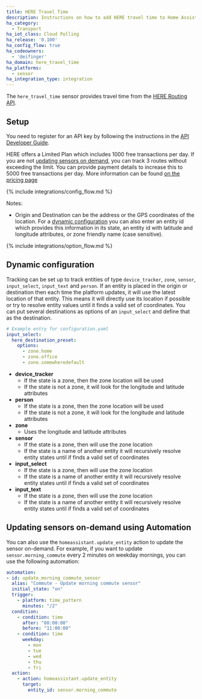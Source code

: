 ```yaml
---
title: HERE Travel Time
description: Instructions on how to add HERE travel time to Home Assistant.
ha_category:
  - Transport
ha_iot_class: Cloud Polling
ha_release: '0.100'
ha_config_flow: true
ha_codeowners:
  - '@eifinger'
ha_domain: here_travel_time
ha_platforms:
  - sensor
ha_integration_type: integration
---
```


The `here_travel_time` sensor provides travel time from the [HERE Routing API](https://www.here.com/docs/bundle/routing-api-developer-guide-v8/page/README.html).

## Setup

You need to register for an API key by following the instructions in the [API Developer Guide](https://www.here.com/docs/bundle/routing-api-developer-guide-v8/page/topics/send-request.html).

HERE offers a Limited Plan which includes 1000 free transactions per day. If you are not [updating sensors on demand](#updating-sensors-on-demand-using-automation), you can track 3 routes without exceeding the limit. You can provide payment details to increase this to 5000 free transactions per day. More information can be found [on the pricing page](https://www.here.com/get-started/pricing)

{% include integrations/config_flow.md %}

Notes:

- Origin and Destination can be the address or the GPS coordinates of the location. For a [dynamic configuration](#dynamic-configuration) you can also enter an entity id which provides this information in its state, an entity id with latitude and longitude attributes, or zone friendly name (case sensitive).

{% include integrations/option_flow.md %}

## Dynamic configuration

Tracking can be set up to track entities of type `device_tracker`, `zone`, `sensor`, `input_select`, `input_text` and `person`. If an entity is placed in the origin or destination then each time the platform updates, it will use the latest location of that entity. This means it will directly use its location if possible or try to resolve entity values until it finds a valid set of coordinates. You can put several destinations as options of an `input_select` and define that as the destination.

```yaml
# Example entry for configuration.yaml
input_select:
  here_destination_preset:
    options:
      - zone.home
      - zone.office
      - zone.somewheredefault
```

- **device_tracker**
  - If the state is a zone, then the zone location will be used
  - If the state is not a zone, it will look for the longitude and latitude attributes
- **person**
  - If the state is a zone, then the zone location will be used
  - If the state is not a zone, it will look for the longitude and latitude attributes
- **zone**
  - Uses the longitude and latitude attributes
- **sensor**
  - If the state is a zone, then will use the zone location
  - If the state is a name of another entity it will recursively resolve entity states until if finds a valid set of coordinates
- **input_select**
  - If the state is a zone, then will use the zone location
  - If the state is a name of another entity it will recursively resolve entity states until if finds a valid set of coordinates
- **input_text**
  - If the state is a zone, then will use the zone location
  - If the state is a name of another entity it will recursively resolve entity states until if finds a valid set of coordinates

## Updating sensors on-demand using Automation

You can also use the `homeassistant.update_entity` action to update the sensor on-demand. For example, if you want to update `sensor.morning_commute` every 2 minutes on weekday mornings, you can use the following automation:

```yaml
automation:
- id: update_morning_commute_sensor
  alias: "Commute - Update morning commute sensor"
  initial_state: "on"
  trigger:
    - platform: time_pattern
      minutes: "/2"
  condition:
    - condition: time
      after: "08:00:00"
      before: "11:00:00"
    - condition: time
      weekday:
        - mon
        - tue
        - wed
        - thu
        - fri
  action:
    - action: homeassistant.update_entity
      target:
        entity_id: sensor.morning_commute
```
